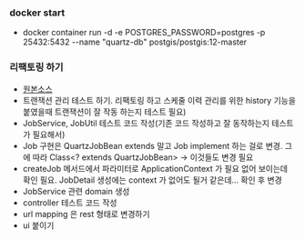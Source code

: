### docker start 
- docker container run -d -e POSTGRES_PASSWORD=postgres -p 25432:5432 --name "quartz-db" postgis/postgis:12-master

### 리팩토링 하기
- [원본소스](https://github.com/javabypatel/spring-boot-quartz-demo)
- 트랜잭션 관리 테스트 하기. 리팩토링 하고 스케줄 이력 관리를 위한 history 기능을 붙였을때 트랜잭션이 잘 작동 하는지 테스트 필요) 
- JobService, JobUtil 테스트 코드 작성(기존 코드 작성하고 잘 동작하는지 테스트가 필요해서)
- Job 구현은 QuartzJobBean extends 말고 Job implement 하는 걸로 변경. 그에 따라 Class<? extends QuartzJobBean> -> 이것들도 변경 필요 
- createJob 메서드에서 파라미터로 ApplicationContext 가 필요 없어 보이는데 확인 필요. JobDetail 생성에는 context 가 없어도 될거 같은데... 확인 후 변경
- JobService 관련 domain 생성
- controller 테스트 코드 작성   
- url mapping 은 rest 형태로 변경하기 
- ui 붙이기   